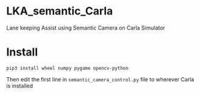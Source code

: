 # LKA_semantic_Carla
Lane keeping Assist using Semantic Camera on Carla Simulator


# Install

```
pip3 install wheel numpy pygame opencv-python
```

Then edit the first line in `semantic_camera_control.py` file to wherever Carla is installed